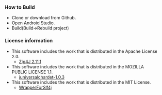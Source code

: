 ### How to Build  
- Clone or download from Github.
- Open Android Studio.
- Build(Build->Rebuild project)

### License information

- This software includes the work that is distributed in the Apache License 2.0.  
  - [Zip4J 2.11.1](http://www.lingala.net/zip4j.html)
- This software includes the work that is distributed in the MOZILLA PUBLIC LICENSE 1.1.  
  - [juniversalchardet-1.0.3](https://code.google.com/archive/p/juniversalchardet/)
- This software includes the work that is distributed in the MIT License.
  - [WrapperForSlf4j](https://github.com/Sentaroh/WrapperForSlf4j)